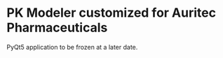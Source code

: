# PK Modeler customized for Auritec Pharmaceuticals

PyQt5 application to be frozen at a later date.